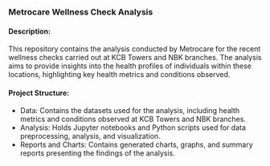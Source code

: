 ### Metrocare Wellness Check Analysis

#### Description:
This repository contains the analysis conducted by Metrocare for the recent wellness checks carried out at KCB Towers and NBK branches. The analysis aims to provide insights into the health profiles of individuals within these locations, highlighting key health metrics and conditions observed.

#### Project Structure:
* Data: Contains the datasets used for the analysis, including health metrics and conditions observed at KCB Towers and NBK branches.
* Analysis: Holds Jupyter notebooks and Python scripts used for data preprocessing, analysis, and visualization.
* Reports and Charts: Contains generated charts, graphs, and summary reports presenting the findings of the analysis.
